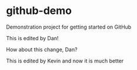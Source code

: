 # github-demo
Demonstration project for getting started on GitHub

This is edited by Dan!

How about this change, Dan?

This is edited by Kevin and now it is much better
